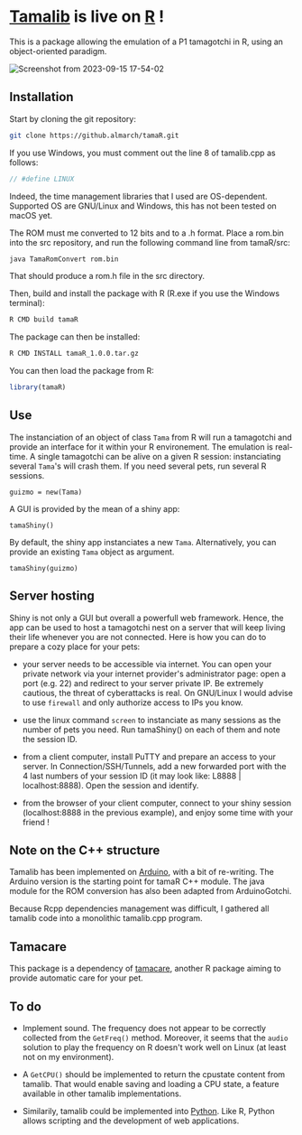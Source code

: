 # [Tamalib](https://github.com/jcrona/tamalib) is live on [R](https://r-project.org) !

This is a package allowing the emulation of a P1 tamagotchi in R, using an object-oriented paradigm.

![Screenshot from 2023-09-15 17-54-02](https://github.com/Almarch/tamaR/assets/13364928/3acdecf1-f4b3-42d7-82a5-3f97140b529c)

## Installation

Start by cloning the git repository:

```bash
git clone https://github.almarch/tamaR.git
```


If you use Windows, you must comment out the line 8 of tamalib.cpp as follows:

```cpp
// #define LINUX
```

Indeed, the time management libraries that I used are OS-dependent. Supported OS are GNU/Linux and Windows, this has not been tested on macOS yet.

The ROM must me converted to 12 bits and to a .h format. Place a rom.bin into the src repository, and run the following command line from tamaR/src:

```bash
java TamaRomConvert rom.bin
```

That should produce a rom.h file in the src directory.

Then, build and install the package with R (R.exe if you use the Windows terminal):

```bash
R CMD build tamaR
```

The package can then be installed:

```bash
R CMD INSTALL tamaR_1.0.0.tar.gz
```

You can then load the package from R:

```r
library(tamaR)
```

## Use

The instanciation of an object of class `Tama` from R will run a tamagotchi and provide an interface for it within your R environement. The emulation is real-time. A single tamagotchi can be alive on a given R session: instanciating several `Tama`'s will crash them. If you need several pets, run several R sessions.

```{r}
guizmo = new(Tama)
```

A GUI is provided by the mean of a shiny app:

```{r}
tamaShiny()
```

By default, the shiny app instanciates a new `Tama`. Alternatively, you can provide an existing `Tama` object as argument.

```{r}
tamaShiny(guizmo)
```

## Server hosting

Shiny is not only a GUI but overall a powerfull web framework. Hence, the app can be used to host a tamagotchi nest on a server that will keep living their life whenever you are not connected. Here is how you can do to prepare a cozy place for your pets:

- your server needs to be accessible via internet. You can open your private network via your internet provider's administrator page: open a port (e.g. 22) and redirect to your server private IP. Be extremely cautious, the threat of cyberattacks is real. On GNU/Linux I would advise to use `firewall` and only authorize access to IPs you know.

- use the linux command `screen` to instanciate as many sessions as the number of pets you need. Run tamaShiny() on each of them and note the session ID.

- from a client computer, install PuTTY and prepare an access to your server. In Connection/SSH/Tunnels, add a new forwarded port with the 4 last numbers of your session ID (it may look like: L8888 | localhost:8888). Open the session and identify.

- from the browser of your client computer, connect to your shiny session (localhost:8888 in the previous example), and enjoy some time with your friend !  

## Note on the C++ structure

Tamalib has been implemented on [Arduino](https://github.com/GaryZ88/Arduinogotchi), with a bit of re-writing. The Arduino version is the starting point for tamaR C++ module. The java module for the ROM conversion has also been adapted from ArduinoGotchi.

Because Rcpp dependencies management was difficult, I gathered all tamalib code into a monolithic tamalib.cpp program.

## Tamacare

This package is a dependency of [tamacare](https://github.com/almarch/tamacare), another R package aiming to provide automatic care for your pet.

## To do

- Implement sound. The frequency does not appear to be correctly collected from the `GetFreq()` method. Moreover, it seems that the `audio` solution to play the frequency on R doesn't work well on Linux (at least not on my environment). 

- A `GetCPU()` should be implemented to return the cpustate content from tamalib. That would enable saving and loading a CPU state, a feature available in other tamalib implementations.

- Similarily, tamalib could be implemented into [Python](https://www.python.org/). Like R, Python allows scripting and the development of web applications.
